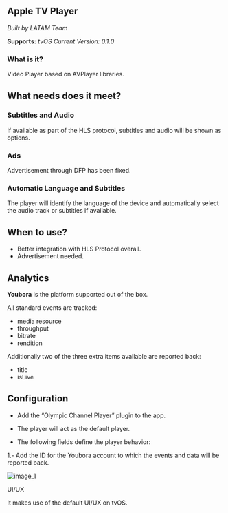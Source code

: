 ## Apple TV Player

*Built by LATAM Team*

**Supports:** *tvOS*
*Current Version: 0.1.0*

### What is it?

Video Player based on AVPlayer libraries.

## What needs does it meet?


### Subtitles and Audio

If available as part of the HLS protocol, subtitles and audio will be shown as options.

### Ads

Advertisement through DFP has been fixed.

### Automatic Language and Subtitles

The player will identify the language of the device and automatically select the audio track or subtitles if available.

## When to use?

- Better integration with HLS Protocol overall.
- Advertisement needed.

## Analytics

**Youbora** is the platform supported out of the box.

All standard events are tracked:

- media resource
- throughput
- bitrate
- rendition

Additionally two of the three extra items available are reported back:

- title
- isLive

## Configuration

- Add the “Olympic Channel Player” plugin to the app.

- The player will act as the default player.

- The following fields define the player behavior:



1.- Add the ID for the Youbora account to which the events and data will be reported back.

![image_1](https://github.com/applicaster/latam-product-documentation/blob/master/Apple_tv_player/ss_1.png?raw=true)

UI/UX

It makes use of the default UI/UX on tvOS.